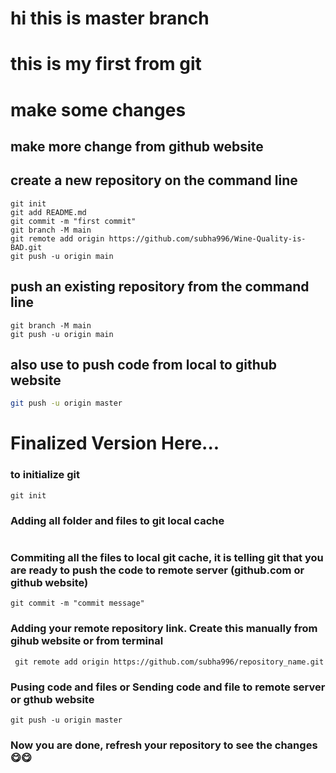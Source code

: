 # hi this is master branch

# this is my first from git

# make some changes


## make more change from github website

## create a new repository on the command line
```echo "# Wine-Quality-is-BAD" >> README.md
git init
git add README.md
git commit -m "first commit"
git branch -M main
git remote add origin https://github.com/subha996/Wine-Quality-is-BAD.git
git push -u origin main
```

## push an existing repository from the command line
```git remote add origin https://github.com/subha996/Wine-Quality-is-BAD.git
git branch -M main
git push -u origin main
```

## also use to push code from local to github website
```bash
git push -u origin master
```


# Finalized Version Here...

### to initialize git
```git init```

### Adding all folder and files to git local cache
``` git add .
```

### Commiting all the files to local git cache, it is telling git that you are ready to push the code to remote server (github.com or github website)
```git commit -m "commit message"```

### Adding your remote repository link. Create this manually from gihub website or from terminal

``` git remote add origin https://github.com/subha996/repository_name.git```

### Pusing code and files or Sending code and file to remote server or gthub website
```git push -u origin master```

### Now you are done, refresh your repository to see the changes 😋😋


